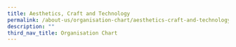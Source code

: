 ```yaml
---
title: Aesthetics, Craft and Technology
permalink: /about-us/organisation-chart/aesthetics-craft-and-technology/
description: ""
third_nav_title: Organisation Chart
---
```

